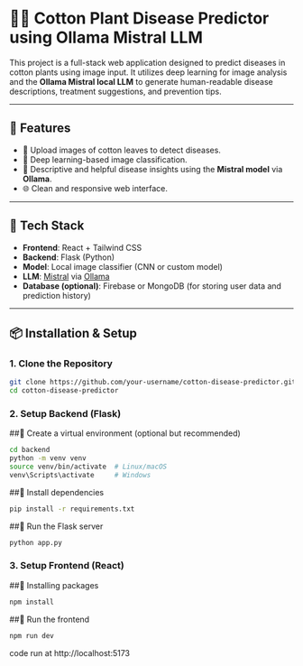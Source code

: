 # 🧠🌱 Cotton Plant Disease Predictor using Ollama Mistral LLM

This project is a full-stack web application designed to predict diseases in cotton plants using image input. It utilizes deep learning for image analysis and the **Ollama Mistral local LLM** to generate human-readable disease descriptions, treatment suggestions, and prevention tips.

---

## 🚀 Features

- 🌿 Upload images of cotton leaves to detect diseases.
- 🤖 Deep learning-based image classification.
- 🧾 Descriptive and helpful disease insights using the **Mistral model** via **Ollama**.
- 🌐 Clean and responsive web interface.

---

## 🧰 Tech Stack

- **Frontend**: React + Tailwind CSS
- **Backend**: Flask (Python)
- **Model**: Local image classifier (CNN or custom model)
- **LLM**: [Mistral](https://ollama.com/library/mistral) via [Ollama](https://ollama.com/)
- **Database (optional)**: Firebase or MongoDB (for storing user data and prediction history)

---

## 📦 Installation & Setup

### 1. Clone the Repository

```bash
git clone https://github.com/your-username/cotton-disease-predictor.git
cd cotton-disease-predictor
```

### 2. Setup Backend (Flask)

##🔹 Create a virtual environment (optional but recommended)
```bash
cd backend
python -m venv venv
source venv/bin/activate  # Linux/macOS
venv\Scripts\activate     # Windows
```
##🔹 Install dependencies
```bash
pip install -r requirements.txt
```

##🔹 Run the Flask server
```bash
python app.py
```

### 3. Setup Frontend (React)
##🔹 Installing packages
```bash
npm install
```
##🔹 Run the frontend
```bash
npm run dev
```

code run at http://localhost:5173
